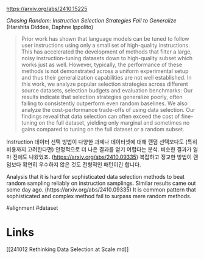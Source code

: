 https://arxiv.org/abs/2410.15225

*Chasing Random: Instruction Selection Strategies Fail to Generalize* (Harshita Diddee, Daphne Ippolito)

> Prior work has shown that language models can be tuned to follow user instructions using only a small set of high-quality instructions. This has accelerated the development of methods that filter a large, noisy instruction-tuning datasets down to high-quality subset which works just as well. However, typically, the performance of these methods is not demonstrated across a uniform experimental setup and thus their generalization capabilities are not well established. In this work, we analyze popular selection strategies across different source datasets, selection budgets and evaluation benchmarks: Our results indicate that selection strategies generalize poorly, often failing to consistently outperform even random baselines. We also analyze the cost-performance trade-offs of using data selection. Our findings reveal that data selection can often exceed the cost of fine-tuning on the full dataset, yielding only marginal and sometimes no gains compared to tuning on the full dataset or a random subset.

Instruction 데이터 선택 방법이 다양한 과제나 데이터셋에 대해 랜덤 선택보다도 (특히 비용까지 고려한다면) 안정적으로 더 나은 결과를 얻기 어렵다는 분석. 비슷한 결과가 얼마 전에도 나왔었죠. (https://arxiv.org/abs/2410.09335) 복잡하고 정교한 방법이 랜덤보다 확연히 우수하지 않은 것도 전형적인 패턴이긴 합니다.

<english>
Analysis that it is hard for sophisticated data selection methods to beat random sampling reliably on instruction samplings. Similar results came out some day ago. (https://arxiv.org/abs/2410.09335) It is common pattern that sophisticated and complex method fail to surpass mere random methods.
</english>

#alignment #dataset

# Links

[[241012 Rethinking Data Selection at Scale.md]]